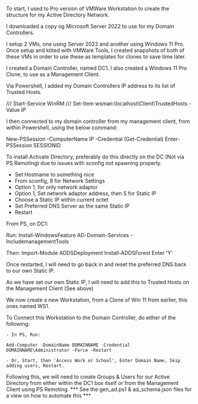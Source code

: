 To start, I used to Pro version of VMWare Workstation to create the structure for my Active Directory Network. 

I downloaded a copy og Microsoft Server 2022 to use for my Domain Controllers. 

I setup 2 VMs, one using Server 2022 and another using Windows 11 Pro. Once setup and kitted with VMWare Tools, I created snapshots of both of these VMs in order to use these as templates for clones to save time later. 

I created a Domain Controller, named DC1.
I also created a Windows 11 Pro Clone, to use as a Management Client. 

Via Powershell, I added my Domain Controllers IP address to its list of Trusted Hosts.

/// Start-Service WinRM
/// Set-Item wsman:\localhost\Client\TrustedHosts -Value *IP*

I then connected to my domain controller from my management client, from within Powershell, using the below command: 

New-PSSession -ComputerName IP -Credential (Get-Credential)
Enter-PSSession SESSIONID

To install Activate Directory, preferably do this directly on the DC (Not via PS Remoting) due to issues with sconfig not spawning properly. 

- Set Hostname to something nice
- From sconfig, 8 for Network Settings
- Option 1, for only network adaptor
- Option 1, Set network adaptor address, then S for Static IP
- Choose a Static IP within current octet 
- Set Preferred DNS Server as the same Static IP
- Restart

From PS, on DC1: 

Run: 
    Install-WindowsFeature AD-Domain-Services -IncludemanagementTools

Then: 
    Import-Module ADDSDeployment
    Install-ADDSForest
    Enter 'Y'

Once restarted, I will need to go back in and reset the preferred DNS back to our own Static IP.

As we have set our own Static IP, I will need to add this to Trusted Hosts on the Management Client (See above)

We now create a new Workstation, from a Clone of Win 11 from earlier, this ones named WS1. 

To Connect this Workstation to the Domain Controller, do either of the following: 

    - In PS, Run: 

    Add-Computer -DomainName DOMAINNAME -Credential DOMAINNAME\Administrator -Force -Restart

    - Or, Start, then 'Access Work or School', Enter Domain Name, Skip adding users, Restart. 


Following this, we will need to create Groups & Users for our Active Directory from either within the DC1 box itself or from the Management Client using PS Remoting. 
*** See the gen_ad.ps1 & ad_schema.json files for a view on how to automate this *** 